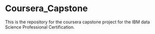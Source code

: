 # Coursera_Capstone

This is the repository for the coursera capstone project for the IBM data Science Professional Certification. 
